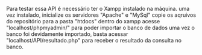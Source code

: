 Para testar essa API é necessário ter o Xampp instalado na máquina.
uma vez instalado, inicialize os servidores "Apache" e "MySql"
copie os aqruivos do repositório para a pasta "htdocs" dentro do xampp
acesse "localhost/phpmyadmin/" para poder importar o banco de dados
uma vez o banco foi devidamente importado, basta acessar "localhost/API/resultado.php" para receber o resultado da consulta no banco.
